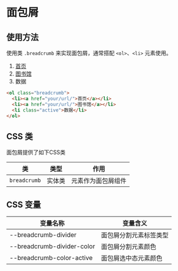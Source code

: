 # 面包屑

## 使用方法

使用类 `.breadcrumb` 来实现面包屑，通常搭配 `<ol>`、`<li>` 元素使用。

<Example>
  <ol class="breadcrumb">
    <li><a href="your/url/">首页</a></li>
    <li><a href="your/url/">图书馆</a></li>
    <li class="active">数据</li>
  </ol>
</Example>

```html
<ol class="breadcrumb">
  <li><a href="your/url/">首页</a></li>
  <li><a href="your/url/">图书馆</a></li>
  <li class="active">数据</li>
</ol>
```
 ## CSS 类

 面包屑提供了如下CSS类

   | 类        | 类型           | 作用  |
   | ------------- |:-------------:| ----- |
   | `breadcrumb`      | 实体类 | 元素作为面包屑组件 |


 ## CSS 变量

  | 变量名称 | 变量含义 |
  | -------- | -------- |
  | --breadcrumb-divider           | 面包屑分割元素标签类型 |
  | --breadcrumb-divider-color     | 面包屑分割元素颜色 |
  | --breadcrumb-color-active      | 面包屑选中态元素颜色 |
